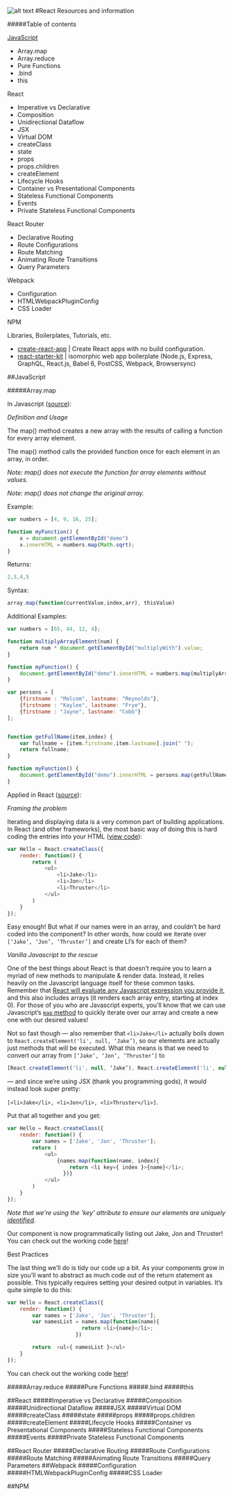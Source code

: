 [logo]: https://www.wagonhq.com/images/posts/react.png "React Logo"
![alt text][logo]
#React Resources and information

#####Table of contents

[JavaScript](#JavaScript)
* Array.map
* Array.reduce
* Pure Functions
* .bind
* this

React
* Imperative vs Declarative
* Composition
* Unidirectional Dataflow
* JSX
* Virtual DOM
* createClass
* state
* props
* props.children
* createElement
* Lifecycle Hooks
* Container vs Presentational Components
* Stateless Functional Components
* Events
* Private Stateless Functional Components

React Router
* Declarative Routing
* Route Configurations
* Route Matching
* Animating Route Transitions
* Query Parameters

Webpack
* Configuration
* HTMLWebpackPluginConfig
* CSS Loader

NPM

Libraries, Boilerplates, Tutorials, etc.

* [create-react-app](https://github.com/facebookincubator/create-react-app) | Create React apps with no build configuration.
* [react-starter-kit](https://github.com/kriasoft/react-starter-kit) | isomorphic web app boilerplate (Node.js, Express, GraphQL, React.js, Babel 6, PostCSS, Webpack, Browsersync)

##JavaScript

#####Array.map

In Javascript ([source](http://www.w3schools.com/jsref/jsref_map.asp)):

_Definition and Usage_

The map() method creates a new array with the results of calling a function for every array element.

The map() method calls the provided function once for each element in an array, in order.

_Note: map() does not execute the function for array elements without values._

_Note: map() does not change the original array._

Example:

```javascript
var numbers = [4, 9, 16, 25];

function myFunction() {
    x = document.getElementById("demo")
    x.innerHTML = numbers.map(Math.sqrt);
}
```

Returns:

```javascript
2,3,4,5
```

Syntax:

```javascript
array.map(function(currentValue,index,arr), thisValue)
```

Additional Examples:

```javascript
var numbers = [65, 44, 12, 4];

function multiplyArrayElement(num) {
    return num * document.getElementById("multiplyWith").value;
}

function myFunction() {
    document.getElementById("demo").innerHTML = numbers.map(multiplyArrayElement);
}
```

```javascript
var persons = [
    {firstname : "Malcom", lastname: "Reynolds"},
    {firstname : "Kaylee", lastname: "Frye"},
    {firstname : "Jayne", lastname: "Cobb"}
];


function getFullName(item,index) {
    var fullname = [item.firstname,item.lastname].join(" ");
    return fullname;
}

function myFunction() {
    document.getElementById("demo").innerHTML = persons.map(getFullName);
}
```

Applied in React ([source](https://thinkster.io/iterating-and-rendering-loops-in-react)):

_Framing the problem_

Iterating and displaying data is a very common part of building applications. In React (and other frameworks), the most basic way of doing this is hard coding the entries into your HTML ([view code](http://jsfiddle.net/danielvassallo87/jy7r30ov/)):

```javascript
var Hello = React.createClass({
    render: function() {
        return (
            <ul>
                <li>Jake</li>
                <li>Jon</li>
                <li>Thruster</li>
            </ul>
        )
    }
});
```

Easy enough! But what if our names were in an array, and couldn’t be hard coded into the component? In other words, how could we iterate over `[‘Jake’, ‘Jon’, ‘Thruster’]` and create LI’s for each of them?

_Vanilla Javascript to the rescue_

One of the best things about React is that doesn’t require you to learn a myriad of new methods to manipulate & render data. Instead, it relies heavily on the Javascript language itself for these common tasks. Remember that [React will evaluate any Javascript expression you provide it](https://facebook.github.io/react/docs/jsx-in-depth.html#javascript-expressions), and this also includes arrays (it renders each array entry, starting at index 0). For those of you who are Javascript experts, you’ll know that we can use Javascript’s [`map` method](https://developer.mozilla.org/en-US/docs/Web/JavaScript/Reference/Global_Objects/Array/map) to quickly iterate over our array and create a new one with our desired values!

Not so fast though — also remember that `<li>Jake</li>` actually boils down to `React.createElement('li', null, ‘Jake’)`, so our elements are actually just methods that will be executed. What this means is that we need to convert our array from `[‘Jake’, ‘Jon’, ‘Thruster’]` to

```javascript
[React.createElement('li', null, ‘Jake’), React.createElement('li', null, ‘Jon’), React.createElement('li', null, ’Thruster’)]
```

— and since we’re using JSX (thank you programming gods), it would instead look super pretty:

`[<li>Jake</li>, <li>Jon</li>, <li>Thruster</li>]`.

Put that all together and you get:

```javascript
var Hello = React.createClass({
    render: function() {
        var names = ['Jake', 'Jon', 'Thruster'];
        return (
            <ul>
                {names.map(function(name, index){
                    return <li key={ index }>{name}</li>;
                  })}
            </ul>
        )
    }
});
```

_Note that we're using the 'key' attribute to ensure our elements are uniquely [identified](https://facebook.github.io/react/docs/multiple-components.html#dynamic-children)._

Our component is now programmatically listing out Jake, Jon and Thruster! You can check out the working code [here](http://jsfiddle.net/danielvassallo87/mdhkszd8/)!

Best Practices

The last thing we’ll do is tidy our code up a bit. As your components grow in size you’ll want to abstract as much code out of the return statement as possible. This typically requires setting your desired output in variables. It’s quite simple to do this:

```javascript
var Hello = React.createClass({
    render: function() {
        var names = ['Jake', 'Jon', 'Thruster'];
        var namesList = names.map(function(name){
                        return <li>{name}</li>;
                      })

        return  <ul>{ namesList }</ul>
    }
});
```

You can check out the working code [here](http://jsfiddle.net/danielvassallo87/07r6wa9w/)!

#####Array.reduce
#####Pure Functions
#####.bind
#####this

##React
#####Imperative vs Declarative
#####Composition
#####Unidirectional Dataflow
#####JSX
#####Virtual DOM
#####createClass
#####state
#####props
#####props.children
#####createElement
#####Lifecycle Hooks
#####Container vs Presentational Components
#####Stateless Functional Components
#####Events
#####Private Stateless Functional Components

##React Router
#####Declarative Routing
#####Route Configurations
#####Route Matching
#####Animating Route Transitions
#####Query Parameters
##Webpack
#####Configuration
#####HTMLWebpackPluginConfig
#####CSS Loader

##NPM
